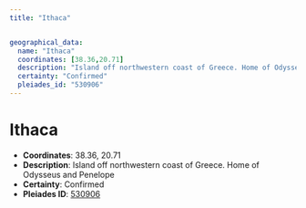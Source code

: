 ```yaml
---
title: "Ithaca"


geographical_data:
  name: "Ithaca"
  coordinates: [38.36,20.71]
  description: "Island off northwestern coast of Greece. Home of Odysseus and Penelope"
  certainty: "Confirmed"
  pleiades_id: "530906"
---
```


# Ithaca

- **Coordinates**: 38.36, 20.71
- **Description**: Island off northwestern coast of Greece. Home of Odysseus and Penelope
- **Certainty**: Confirmed
- **Pleiades ID**: [530906](https://pleiades.stoa.org/places/530906)

